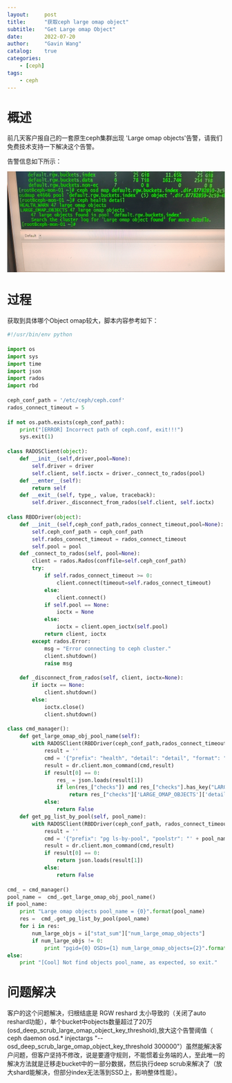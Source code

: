 ```yaml
---
layout:     post
title:      "获取ceph large omap object"
subtitle:   "Get Large omap Object"
date:       2022-07-20
author:     "Gavin Wang"
catalog:    true
categories:
    - [ceph]
tags:
    - ceph
---
```



# 概述

前几天客户报自己的一套原生ceph集群出现 'Large omap objects'告警，请我们免费技术支持一下解决这个告警。

告警信息如下所示：


<img class="shadow" src="/img/in-post/Large_omap_objects.jpg" width="1200">




# 过程

获取到具体哪个Object omap较大，脚本内容参考如下：

```python
#!/usr/bin/env python

import os
import sys
import time
import json
import rados
import rbd

ceph_conf_path = '/etc/ceph/ceph.conf'
rados_connect_timeout = 5

if not os.path.exists(ceph_conf_path):
    print("[ERROR] Incorrect path of ceph.conf, exit!!!")
    sys.exit(1)

class RADOSClient(object):
    def __init__(self,driver,pool=None):
        self.driver = driver
        self.client, self.ioctx = driver._connect_to_rados(pool)
    def __enter__(self):
        return self
    def __exit__(self, type_, value, traceback):
        self.driver._disconnect_from_rados(self.client, self.ioctx)

class RBDDriver(object):
    def __init__(self,ceph_conf_path,rados_connect_timeout,pool=None):
        self.ceph_conf_path = ceph_conf_path
        self.rados_connect_timeout = rados_connect_timeout
        self.pool = pool
    def _connect_to_rados(self, pool=None):
        client = rados.Rados(conffile=self.ceph_conf_path)
        try:
            if self.rados_connect_timeout >= 0:
                client.connect(timeout=self.rados_connect_timeout)
            else:
                client.connect()
            if self.pool == None:
                ioctx = None
            else:
                ioctx = client.open_ioctx(self.pool)
            return client, ioctx
        except rados.Error:
            msg = "Error connecting to ceph cluster."
            client.shutdown()
            raise msg

    def _disconnect_from_rados(self, client, ioctx=None):
        if ioctx == None:
            client.shutdown()
        else:
            ioctx.close()
            client.shutdown()

class cmd_manager():
    def get_large_omap_obj_pool_name(self):
        with RADOSClient(RBDDriver(ceph_conf_path,rados_connect_timeout)) as dr:
            result = ''
            cmd = '{"prefix": "health", "detail": "detail", "format": "json"}'
            result = dr.client.mon_command(cmd,result)
            if result[0] == 0:
                res_ = json.loads(result[1])
                if len(res_["checks"]) and res_["checks"].has_key("LARGE_OMAP_OBJECTS"):
                    return res_["checks"]['LARGE_OMAP_OBJECTS']['detail'][0]['message'].split("'")[1]
            else:
                return False
    def get_pg_list_by_pool(self, pool_name):
        with RADOSClient(RBDDriver(ceph_conf_path, rados_connect_timeout)) as dr:
            result = ''
            cmd = '{"prefix": "pg ls-by-pool", "poolstr": "' + pool_name + '", "format": "json"}'
            result = dr.client.mon_command(cmd,result)
            if result[0] == 0:
                return json.loads(result[1])
            else:
                return False

cmd_ = cmd_manager()
pool_name =  cmd_.get_large_omap_obj_pool_name()
if pool_name:
    print "Large omap objects pool_name = {0}".format(pool_name)
    res =  cmd_.get_pg_list_by_pool(pool_name)
    for i in res:
        num_large_objs = i["stat_sum"]["num_large_omap_objects"]
        if num_large_objs != 0:
            print "pgid={0} OSDs={1} num_large_omap_objects={2}".format(i["pgid"], i["acting"], num_large_objs)
else:
    print "[Cool] Not find objects pool_name, as expected, so exit."
```

# 问题解决


客户的这个问题解决，归根结底是 RGW reshard 太小导致的（关闭了auto reshard功能），单个bucket中objects数量超过了20万(osd_deep_scrub_large_omap_object_key_threshold),放大这个告警阈值（ ceph daemon osd.\* injectargs "--osd_deep_scrub_large_omap_object_key_threshold 300000"）虽然能解决客户问题，但客户坚持不修改，说是要遵守规则，不能惯着业务端的人，至此唯一的解决方法就是迁移走bucket中的一部分数据，然后执行deep scrub来解决了（放大shard能解决，但部分index无法落到SSD上，影响整体性能）。
